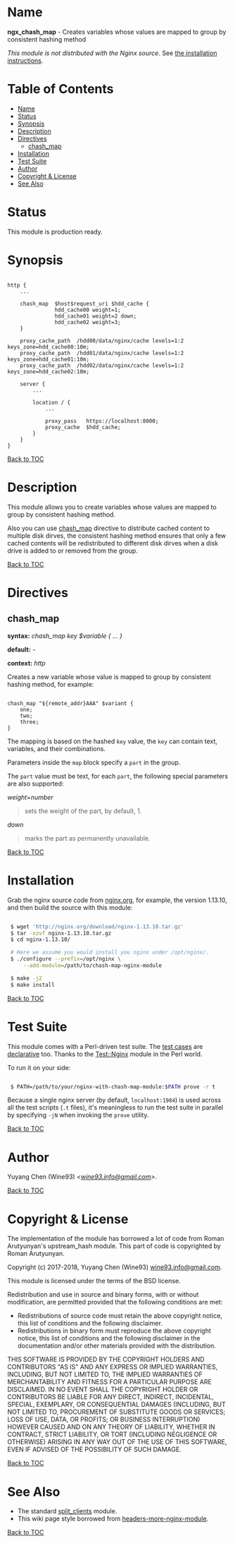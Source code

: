 Name
====

**ngx_chash_map** - Creates variables whose values are mapped to group by consistent hashing method

*This module is not distributed with the Nginx source.* See [the installation instructions](#installation).

Table of Contents
=================

* [Name](#name)
* [Status](#status)
* [Synopsis](#synopsis)
* [Description](#description)
* [Directives](#directives)
    * [chash_map](#chash_map)
* [Installation](#installation)
* [Test Suite](#test-suite)
* [Author](#author)
* [Copyright & License](#copyright--license)
* [See Also](#see-also)

Status
======

This module is production ready.

Synopsis
========

```nginx

http {
    ...

    chash_map  $host$request_uri $hdd_cache {
               hdd_cache00 weight=1;
               hdd_cache01 weight=2 down;
               hdd_cache02 weight=3;
    }

    proxy_cache_path  /hdd00/data/nginx/cache levels=1:2 keys_zone=hdd_cache00:10m;
    proxy_cache_path  /hdd01/data/nginx/cache levels=1:2 keys_zone=hdd_cache01:10m;
    proxy_cache_path  /hdd02/data/nginx/cache levels=1:2 keys_zone=hdd_cache02:10m;

    server {
        ...

        location / {
            ...

            proxy_pass   https://localhost:8000;
            proxy_cache  $hdd_cache;
        }
    }
}
```

[Back to TOC](#table-of-contents)

Description
===========

This module allows you to create variables whose values are mapped to group by consistent hashing method.

Also you can use [chash_map](#chash_map) directive to distribute cached content to multiple disk dirves,
the consistent hashing method ensures that only a few cached contents will be redistributed to different disk dirves
when a disk drive is added to or removed from the group.

[Back to TOC](#table-of-contents)

Directives
==========

chash_map
---------

**syntax:** *chash_map key $variable { ... }*

**default:** *-*

**context:** *http*

Creates a new variable whose value is mapped to group by consistent hashing method, for example:

```nginx

chash_map "${remote_addr}AAA" $variant {
    one;
    two;
    three;
}
```

The mapping is based on the hashed `key` value, the `key` can contain text, variables, and their combinations.

Parameters inside the `map` block specify a `part` in the group.

The `part` value must be text, for each `part`, the following special parameters are also supported:

*weight=number*
>    sets the weight of the part, by default, 1.

*down*
>    marks the part as permanently unavailable.

[Back to TOC](#table-of-contents)

Installation
============

Grab the nginx source code from [nginx.org](http://nginx.org/), for example,
the version 1.13.10, and then build the source with this module:

```bash

 $ wget 'http://nginx.org/download/nginx-1.13.10.tar.gz'
 $ tar -xzvf nginx-1.13.10.tar.gz
 $ cd nginx-1.13.10/

 # Here we assume you would install you nginx under /opt/nginx/.
 $ ./configure --prefix=/opt/nginx \
     --add-module=/path/to/chash-map-nginx-module

 $ make -j2
 $ make install
```


[Back to TOC](#table-of-contents)


Test Suite
==========

This module comes with a Perl-driven test suite. The [test cases](http://github.com/Wine93/chash-map-nginx-module/tree/master/t/) are
[declarative](http://github.com/Wine93/chash-map-nginx-module/blob/master/t/sanity.t) too. Thanks to the [Test::Nginx](http://search.cpan.org/perldoc?Test::Nginx) module in the Perl world.

To run it on your side:

```bash

 $ PATH=/path/to/your/nginx-with-chash-map-module:$PATH prove -r t
```

Because a single nginx server (by default, `localhost:1984`) is used across all the test scripts (`.t` files), it's meaningless to run the test suite in parallel by specifying `-jN` when invoking the `prove` utility.

[Back to TOC](#table-of-contents)


Author
======

Yuyang Chen (Wine93) *&lt;wine93.info@gmail.com&gt;*.

[Back to TOC](#table-of-contents)

Copyright & License
===================
The implementation of the module has borrowed a lot of code from Roman Arutyunyan's upstream_hash module. This part of code is copyrighted by Roman Arutyunyan.

Copyright (c) 2017-2018, Yuyang Chen (Wine93) <wine93.info@gmail.com>.

This module is licensed under the terms of the BSD license.

Redistribution and use in source and binary forms, with or without
modification, are permitted provided that the following conditions
are met:

* Redistributions of source code must retain the above copyright notice, this list of conditions and the following disclaimer.
* Redistributions in binary form must reproduce the above copyright notice, this list of conditions and the following disclaimer in the documentation and/or other materials provided with the distribution.

THIS SOFTWARE IS PROVIDED BY THE COPYRIGHT HOLDERS AND CONTRIBUTORS
"AS IS" AND ANY EXPRESS OR IMPLIED WARRANTIES, INCLUDING, BUT NOT
LIMITED TO, THE IMPLIED WARRANTIES OF MERCHANTABILITY AND FITNESS FOR
A PARTICULAR PURPOSE ARE DISCLAIMED. IN NO EVENT SHALL THE COPYRIGHT
HOLDER OR CONTRIBUTORS BE LIABLE FOR ANY DIRECT, INDIRECT, INCIDENTAL,
SPECIAL, EXEMPLARY, OR CONSEQUENTIAL DAMAGES (INCLUDING, BUT NOT LIMITED
TO, PROCUREMENT OF SUBSTITUTE GOODS OR SERVICES; LOSS OF USE, DATA, OR
PROFITS; OR BUSINESS INTERRUPTION) HOWEVER CAUSED AND ON ANY THEORY OF
LIABILITY, WHETHER IN CONTRACT, STRICT LIABILITY, OR TORT (INCLUDING
NEGLIGENCE OR OTHERWISE) ARISING IN ANY WAY OUT OF THE USE OF THIS
SOFTWARE, EVEN IF ADVISED OF THE POSSIBILITY OF SUCH DAMAGE.

[Back to TOC](#table-of-contents)

See Also
========

* The standard [split_clients](http://nginx.org/en/docs/http/ngx_http_split_clients_module.html) module.
* This wiki page style borrowed from [headers-more-nginx-module](https://github.com/openresty/headers-more-nginx-module).

[Back to TOC](#table-of-contents)
